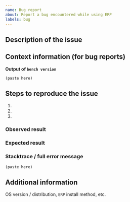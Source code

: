 ```yaml
---
name: Bug report
about: Report a bug encountered while using ERP
labels: bug
---
```


<!--
Welcome to ERP issue tracker! Before creating an issue, please heed the following:

1. This tracker should only be used to report bugs and request features / enhancements to ERP
    - For questions and general support, checkout the manual https://capkpi.com/docs/user/manual/en or use https://discuss.capkpi.com
    - For documentation issues, refer to https://github.com/capkpi/erp_com
2. Use the search function before creating a new issue. Duplicates will be closed and directed to
   the original discussion.
3. When making a bug report, make sure you provide all required information. The easier it is for
   maintainers to reproduce, the faster it'll be fixed.
4. If you think you know what the reason for the bug is, share it with us. Maybe put in a PR 😉
-->

## Description of the issue

## Context information (for bug reports)

**Output of `bench version`**
```
(paste here)
```

## Steps to reproduce the issue

1.
2.
3.

### Observed result

### Expected result

### Stacktrace / full error message

```
(paste here)
```

## Additional information

OS version / distribution, `ERP` install method, etc.
